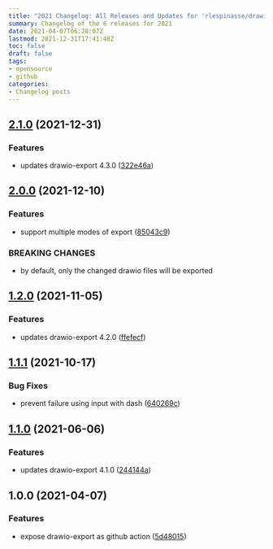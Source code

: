 ```yaml
---
title: "2021 Changelog: All Releases and Updates for 'rlespinasse/drawio-export-action'"
summary: Changelog of the 6 releases for 2021
date: 2021-04-07T06:28:07Z
lastmod: 2021-12-31T17:41:48Z
toc: false
draft: false
tags:
- opensource
- github
categories:
- Changelog posts
---
```

## [2.1.0](https://github.com/rlespinasse/drawio-export-action/compare/2.0.0...2.1.0) (2021-12-31)


### Features

* updates drawio-export 4.3.0 ([322e46a](https://github.com/rlespinasse/drawio-export-action/commit/322e46ae12424847ade9d2f7369f65285e9365b0))



## [2.0.0](https://github.com/rlespinasse/drawio-export-action/compare/1.2.0...2.0.0) (2021-12-10)


### Features

* support multiple modes of export ([85043c9](https://github.com/rlespinasse/drawio-export-action/commit/85043c9e1b147a0b879cca73eafa82076d8aed27))


### BREAKING CHANGES

* by default, only the changed drawio files will  be exported



## [1.2.0](https://github.com/rlespinasse/drawio-export-action/compare/1.1.1...1.2.0) (2021-11-05)


### Features

* updates drawio-export 4.2.0 ([ffefecf](https://github.com/rlespinasse/drawio-export-action/commit/ffefecf1457bddb310085ff5729fab6a52083478))



## [1.1.1](https://github.com/rlespinasse/drawio-export-action/compare/1.1.0...1.1.1) (2021-10-17)


### Bug Fixes

* prevent failure using input with dash ([640269c](https://github.com/rlespinasse/drawio-export-action/commit/640269ce969d30aa5608688ac3153f20b9fcfeae))



## [1.1.0](http://github.com/rlespinasse/drawio-export-action/compare/1.0.0...1.1.0) (2021-06-06)


### Features

* updates drawio-export 4.1.0 ([244144a](http://github.com/rlespinasse/drawio-export-action/commit/244144a7e8fbd1b86ac955049f35737d2f3a4bc9))



## 1.0.0 (2021-04-07)


### Features

* expose drawio-export as github action ([5d48015](http://github.com/rlespinasse/drawio-export-action/commit/5d48015f3e8be66b71d05e93eb85a6f207b69e12))




